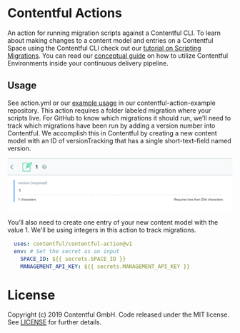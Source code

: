 # Contentful Actions

An action for running migration scripts against a Contentful CLI. To learn about making changes to a content model and entries on a Contentful Space using the Contentful CLI check out our [tutorial on Scripting Migrations](https://www.contentful.com/developers/docs/tutorials/cli/scripting-migrations/). You can read our [conceptual guide](https://www.contentful.com/developers/docs/concepts/deployment-pipeline/) on how to utilize Contentful Environments inside your continuous delivery pipeline.

## Usage

See action.yml or our [example usage](https://github.com/contentful-labs/contentful-action-example) in our contentful-action-example repository. This action requires a folder labeled migration where your scripts live. For GitHub to know which migrations it should run, we’ll need to track which migrations have been run by adding a version number into Contentful. We accomplish this in Contentful by creating a new content model with an ID of versionTracking that has a single short-text-field named version.

![Screenshot of Contentful Version Tracking Entry](images/version-tracking.png)

You’ll also need to create one entry of your new content model with the value 1. We'll be using integers in this action to track migrations.

```yml
  uses: contentful/contentful-action@v1
  env: # Set the secret as an input
    SPACE_ID: ${{ secrets.SPACE_ID }}
    MANAGEMENT_API_KEY: ${{ secrets.MANAGEMENT_API_KEY }}
```

License
=======

Copyright (c) 2019 Contentful GmbH. Code released under the MIT license. See [LICENSE](LICENSE) for further details.



